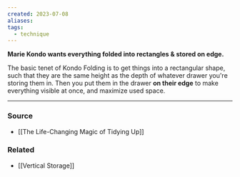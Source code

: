```yaml
---
created: 2023-07-08
aliases: 
tags:
  - technique
---
```

**Marie Kondo wants everything folded into rectangles & stored on edge.**

The basic tenet of Kondo Folding is to get things into a rectangular shape, such that they are the same height as the depth of whatever drawer you're storing them in. Then you put them in the drawer **on their edge** to make everything visible at once, and maximize used space.

****
### Source
- [[The Life-Changing Magic of Tidying Up]]

### Related
- [[Vertical Storage]]
